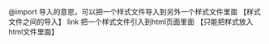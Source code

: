 @import 导入的意思，可以把一个样式文件导入到另外一个样式文件里面 【样式文件之间的导入】
link 把一个样式文件引入到html页面里面 【只能把样式放入html文件里面】
<!-- 在设置之前，首先给body指定样式 -->
<!-- 注意:当只有行高，没有高度的块级元素
会根据包含的内容自动调整高度，
没有定义高度的概念，它们的高度是由其内容撑开的 -->